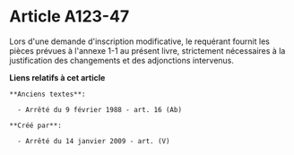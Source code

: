# Article A123-47

Lors d'une demande d'inscription modificative, le requérant fournit les pièces prévues à l'annexe 1-1 au présent livre,
strictement nécessaires à la justification des changements et des adjonctions intervenus.

**Liens relatifs à cet article**

	**Anciens textes**:

	  - Arrêté du 9 février 1988 - art. 16 (Ab)

	**Créé par**:

	  - Arrêté du 14 janvier 2009 - art. (V)
